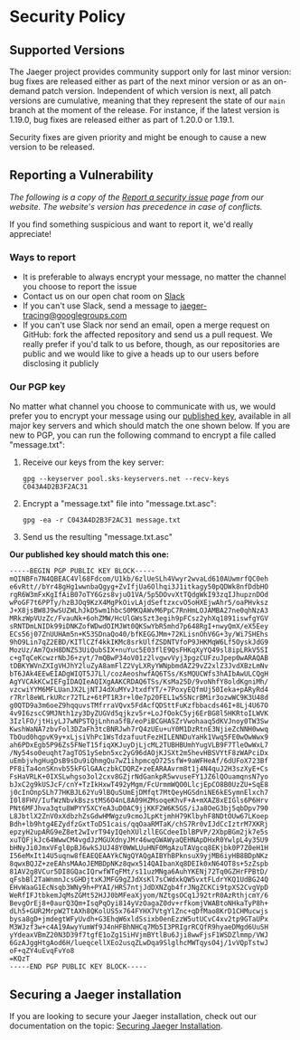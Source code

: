 # Security Policy

## Supported Versions

The Jaeger project provides community support only for last minor version: bug fixes are released either as part of the next minor version or as an on-demand patch version. Independent of which version is next, all patch versions are cumulative, meaning that they represent the state of our `main` branch at the moment of the release. For instance, if the latest version is 1.19.0, bug fixes are released either as part of 1.20.0 or 1.19.1.

Security fixes are given priority and might be enough to cause a new version to be released.

## Reporting a Vulnerability

_The following is a copy of the [Report a security issue](https://www.jaegertracing.io/report-security-issue/) page from our website. The website's version has precedence in case of conflicts._

If you find something suspicious and want to report it, we'd really appreciate!

### Ways to report

* It is preferable to always encrypt your message, no matter the channel you choose to report the issue
* Contact us on our open chat room on [Slack][slack-room]
* If you can't use Slack, send a message to [jaeger-tracing@googlegroups.com][mailing-list]
* If you can't use Slack nor send an email, open a merge request on GitHub: fork the affected repository and send us a pull request. We really prefer if you'd talk to us before, though, as our repositories are public and we would like to give a heads up to our users before disclosing it publicly

### Our PGP key

No matter what channel you choose to communicate with us, we would prefer you to encrypt your message using our [published key][published-key], available in all major key servers and which should match the one shown below. If you are new to PGP, you can run the following command to encrypt a file called "message.txt":

1. Receive our keys from the key server:

    `gpg --keyserver pool.sks-keyservers.net --recv-keys C043A4D2B3F2AC31`

1. Encrypt a "message.txt" file into "message.txt.asc":

    `gpg -ea -r C043A4D2B3F2AC31 message.txt`

1. Send us the resulting "message.txt.asc"

**Our published key should match this one:**

```
-----BEGIN PGP PUBLIC KEY BLOCK-----
mQINBFn7N4QBEAC4Vl68Fdcom/U1kb/6zlUeSLh4Vwyr2wvaLd610AUwmrfQC0eh
e6vRtt//bYr48gHg1wwnbaQgyg+ZvIfjUa6Olhqi3J1itkagy50pQDWk8nfDdbHO
rgR6W3mFxKgIfAiB07oTY6Gzs8vjuO1VA/5p5DOvvXtTQdgWkI93zqIJhupznDOd
wPoGF7t6PPTy/hzBJOq9KzX4MgPkOivLAjdSeftzxcvO5oHXEjwAhr5/oaPHvksz
J+X8jsBW8J9wSUZWLhJkD5wm1hbcS0MKQAWvM6PpC7RnHmLOJAMBA27ne0qhNzA3
MRkzWpVUzZc/FvauNk+6ohZMW/HcUlGWsSzt3egih9pFCsz2yhXq1891iswfgYGV
sRNTDmLNIDk99iDNKZofWDwdOIMJWt0QKSwYbR5mhd7p648RgI+nwyQmX/eX5Eey
ECs56j07ZnUUHAm5n+K53SDnaQo40/bfKEGGJMm+72KLisnOhV6G+3y/Wi7SHEhs
9hO9Lin7qZ2EBD/KITlCZf4kkIKMc8srkUlfZSDNTVfoP9JHKMqW6Lf5OyskJdG9
MozUz/Am7QxH8DNZS3UiQubSIX+nuYuc5E03flE9QsFHKqXyYQ49sl8ipLRkV5SI
c+gTqCeKcwzrNbJ6+zyt/7mQBwP34oV01z2lvgwvVyj3pgzCUFzuJpep0wARAQAB
tDBKYWVnZXIgVHJhY2luZyA8amFlZ2VyLXRyYWNpbmdAZ29vZ2xlZ3JvdXBzLmNv
bT6JAk4EEwEIADgWIQT5J7Ll/cozAeoshwfAQ6TSs/KsMQUCWfs3hAIbAwULCQgH
AgYVCAkKCwIEFgIDAQIeAQIXgAAKCRDAQ6TSs/KsMa25D/9voNhfY8oldKgniMh/
vzcwiYYM6MFLUanJX2LjNTJ4dXuMYvJtxdfYT/+7PoxyEQfmUj50Ieka+pARyRd4
r7Rrl8eWLrkURcr72TLz+6tPT1R3r+l0e7p20FEL1w5SNcrBMir3ozwWC9K3U48d
g0QTD9a3m6oeZ9hqquvsTMfrraVQvx5FdAcfQDSttFuKzfbbacds46I+8Lj4U67O
4v9I6zscC9MJNth1zy3DyZUGVd5qjkzv5r+LoJfOokC5yj6ErBG8l5HKRtoILWVK
3IzlFO/jtHiyLJ7wNPSTQjLnhna5fB/eoPiBCGHASZrVwohaaq5dKVJnoy0TW3Sw
KwshWaNA7zbvFol3DZaFh3tcBNRJwh7rQ4zUEu+uY0M1DzRtnE3NjieZcNNH0wwq
TbOud0hqpvK9y+xLjsiVhPc1WsTdzafuutFezHILENNDuYaHk1Vwq5FE0wOwWwx9
ah6PDxEgb5P96Zs5FNeT15fiqXKJuyDjLjcML2TUBHBUmhYugVLB9F7TleOwWxL7
/Ny54so0euqht7agTOS1ySebn5xc2yG96dAOjKJSXt2m5hevHBSVYtF8zWAPciDx
uEmbjvhgHugDsB9sDu9iQhmgQu7wZ1ihpmcqO725sfW+9aWFHeAf/6dUFoX723Bf
PF8iTa4onSKnvb55kFGlGAAczbkCDQRZ+zeEARAAvrm8t1j4N4quJ2H3szXyE+Cs
FsHaVRLK+0IXSLwhgso3ol2cxv8GZjrNdGankpR5wvuseFY1JZ6lQOuamqnsN7yo
bJxC2g9kUSJcF/cnY+TzIkHxwT492yMgm/FcUrmmWQO0LlcjEpCO8B0UzZU+SqE8
j0cInOnpSLh77HKBJL62Yu9lBQuSUmEjDMfqt7MtQeyHGSdniNE6kESymnElxch7
I0l8FHV/IufWzNbvkBszstMS6O4nL8A09HZMsoqeKhvF+A+mXAZ8xEIGls6P6Hrv
PNt6MFJhva3qtu8WPYY5XCYeA3uD0AC9jjKKF2W6K5GS/iJa8OeG3bj5qbDpv790
L8JbtlX2ZnV0xXdbzhZsGdwHMWgzu9cmoJLpKtjmhH79KlbyhF8NDtOUw67LKoep
Bdh+lb9htg4EZydfzGxtToD51cais/qqOaaRMTaK/chS7Rr0vIJdCcIztrM7XKRj
epzyH2upARG9eZ8et2wIvrT94yIQehXUlzllEGCdeeIblBPVP/2XbpBGm2jk7e5s
xuTQFjkJc64WwwCM4vgdJzMGUXdnyJMr46wqGWAWyaQEHNApDHxR0YwlpL4y35U9
bHNyJi0JmxVFgl0pBJ6wkSJUJ48Y0WWLUuHNF0MgAzuTAVgcq8EKjbk0P7Z0eH1H
I56eMxIt14U5uqnw8fEAEQEAAYkCNgQYAQgAIBYhBPknsuX9yjMB6iyHB8BDpNKz
8qwxBQJZ+zeEAhsMAAoJEMBDpNKz8qwx514QAIbanXq8DEIk0xN64OT8s+5zZspb
81AV2g8VCur5DI8GQacIQrwfWTqFMt/s11uzMNga6AuhYKENj72Tq0GZHrFPBtD/
qFsbBl2TaWnmnJcsGHDjtxKJMFG9gZJdXsKl7sCWdxkQW5vxtFLdrYKQ1UdBG24Q
EHvWaaG1EcNsqb3WNy9h+PYAI/HRS7ntjJdDXNZgb4frJNgZCKCi9tpXS2CvgVpD
WeRfIFJtbkemJqMsZGMt52HJJ0bMFeaXjyom/NZtgsOCq1J92trR0AzRthjcmY/6
BevgOrEj8+0aurQ3Qm+IsqPqOyi814yVzOagaZ0dv+rfkomjVWABtoNHkaTyP8h+
dLh5+GUR2MrpW2TtAXh8QKolUS5x764FYHX7VtgYlZnc+qDfMao8KrD1CHMucwjs
bysa8gD+jmdegtWFyUvdh+G3EhqW6xldSsixb0enEzzW5utUCvC4xv2tp9GTaUPx
M3WJzf3w+c4A19AwyYumWf9J4nHFBhNHCq7Mb5I3PRIgrRCQfR9hyaeDMgd6UuSH
yYdeaxVBmZ20N3D39f7tgfE1oZg1SiHVjmBYtlBu6Jji8wwFjsF1WSDZlmmp/VWJ
6GzAJggHtgAod6H/lueqcellXEo2usqZLwDqa9SlglhcMWTqysO4j/1vVQpTstwJ
oF+qZY4uEvqFvYo8
=KQzT
-----END PGP PUBLIC KEY BLOCK-----
```

[published-key]: http://pool.sks-keyservers.net/pks/lookup?op=get&search=0xC043A4D2B3F2AC31
[mailing-list]: https://groups.google.com/forum/#!forum/jaeger-tracing
[slack-room]: https://cloud-native.slack.com/archives/CGG7NFUJ3

## Securing a Jaeger installation

If you are looking to secure your Jaeger installation, check out our documentation on the topic: [Securing Jaeger Installation](https://www.jaegertracing.io/docs/latest/security/).